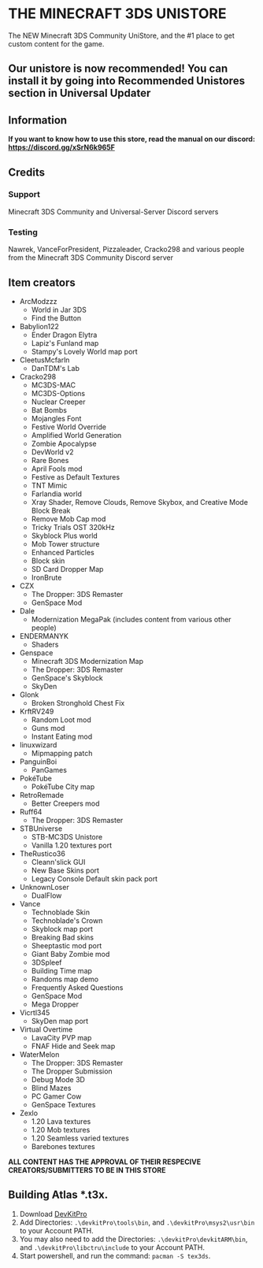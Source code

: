 # THE MINECRAFT 3DS UNISTORE
The NEW Minecraft 3DS Community UniStore, and the #1 place to get custom content for the game.

## Our unistore is now recommended! You can install it by going into Recommended Unistores section in Universal Updater

## Information

**If you want to know how to use this store, read the manual on our discord: https://discord.gg/xSrN6k965F**
## Credits
### Support
Minecraft 3DS Community and Universal-Server Discord servers
### Testing
Nawrek, VanceForPresident, Pizzaleader, Cracko298 and various people from the Minecraft 3DS Community Discord server
## Item creators
* ArcModzzz
    * World in Jar 3DS
    * Find the Button
* Babylion122
    * Ender Dragon Elytra
    * Lapiz's Funland map
    * Stampy's Lovely World map port
* CleetusMcfarln
    * DanTDM's Lab
* Cracko298
    * MC3DS-MAC
    * MC3DS-Options
    * Nuclear Creeper
    * Bat Bombs
    * Mojangles Font
    * Festive World Override
    * Amplified World Generation
    * Zombie Apocalypse
    * DevWorld v2
    * Rare Bones
    * April Fools mod
    * Festive as Default Textures
    * TNT Mimic
    * Farlandia world
    * Xray Shader, Remove Clouds, Remove Skybox, and Creative Mode Block Break
    * Remove Mob Cap mod
    * Tricky Trials OST 320kHz
    * Skyblock Plus world
    * Mob Tower structure
    * Enhanced Particles
    * Block skin
    * SD Card Dropper Map
    * IronBrute
* CZX
    * The Dropper: 3DS Remaster
    * GenSpace Mod
* Dale
    * Modernization MegaPak (includes content from various other people)
* ENDERMANYK
    * Shaders
* Genspace
    * Minecraft 3DS Modernization Map
    * The Dropper: 3DS Remaster
    * GenSpace's Skyblock
    * SkyDen
* Glonk
    * Broken Stronghold Chest Fix
* KrftRV249
    * Random Loot mod
    * Guns mod
    * Instant Eating mod
* linuxwizard
    * Mipmapping patch
* PanguinBoi
    * PanGames
* PokéTube
    * PokéTube City map
* RetroRemade
    * Better Creepers mod
* Ruff64
    * The Dropper: 3DS Remaster
* STBUniverse
    * STB-MC3DS Unistore
    * Vanilla 1.20 textures port
* TheRustico36
    * Cleann'slick GUI
    * New Base Skins port
    * Legacy Console Default skin pack port
* UnknownLoser
    * DualFlow
* Vance
    * Technoblade Skin
    * Technoblade's Crown
    * Skyblock map port
    * Breaking Bad skins
    * Sheeptastic mod port
    * Giant Baby Zombie mod
    * 3DSpleef
    * Building Time map
    * Randoms map demo
    * Frequently Asked Questions
    * GenSpace Mod
    * Mega Dropper
* Vicrtl345
    * SkyDen map port
* Virtual Overtime
    * LavaCity PVP map
    * FNAF Hide and Seek map
* WaterMelon
    * The Dropper: 3DS Remaster
    * The Dropper Submission
    * Debug Mode 3D
    * Blind Mazes
    * PC Gamer Cow
    * GenSpace Textures
* Zexlo
    * 1.20 Lava textures
    * 1.20 Mob textures
    * 1.20 Seamless varied textures
    * Barebones textures


**ALL CONTENT HAS THE APPROVAL OF THEIR RESPECIVE CREATORS/SUBMITTERS TO BE IN THIS STORE**

## Building Atlas *.t3x.
1. Download [DevKitPro](https://github.com/devkitPro/installer/releases/latest)
2. Add Directories: `.\devkitPro\tools\bin`, and `.\devkitPro\msys2\usr\bin` to your Account PATH.
3. You may also need to add the Directories: `.\devkitPro\devkitARM\bin`, and `.\devkitPro\libctru\include` to your Account PATH.
4. Start powershell, and run the command: `pacman -S tex3ds`.
